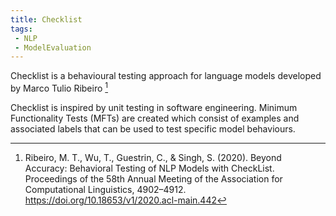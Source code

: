 ```yaml
---
title: Checklist
tags:
 - NLP
 - ModelEvaluation
---
```


Checklist is a behavioural testing approach for language models developed by Marco Tulio Ribeiro [^ribeiroAccuracyBehavioralTesting2020]

Checklist is inspired by unit testing in software engineering. Minimum Functionality Tests (MFTs) are created which consist of examples and associated labels that can be used to test specific model behaviours.

[^ribeiroAccuracyBehavioralTesting2020]: Ribeiro, M. T., Wu, T., Guestrin, C., & Singh, S. (2020). Beyond Accuracy: Behavioral Testing of NLP Models with CheckList. Proceedings of the 58th Annual Meeting of the Association for Computational Linguistics, 4902–4912. https://doi.org/10.18653/v1/2020.acl-main.442

